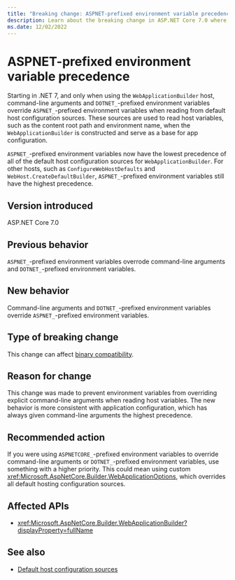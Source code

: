 ```yaml
---
title: "Breaking change: ASPNET-prefixed environment variable precedence"
description: Learn about the breaking change in ASP.NET Core 7.0 where ASPNET-prefixed environment variables now have the lowest precedence for WebApplicationBuilder.
ms.date: 12/02/2022
---
```

# ASPNET-prefixed environment variable precedence

Starting in .NET 7, and only when using the `WebApplicationBuilder` host, command-line arguments and `DOTNET_`-prefixed environment variables override `ASPNET_`-prefixed environment variables when reading from default host configuration sources. These sources are used to read host variables, such as the content root path and environment name, when the `WebApplicationBuilder` is constructed and serve as a base for app configuration.

`ASPNET_`-prefixed environment variables now have the lowest precedence of all of the default host configuration sources for `WebApplicationBuilder`. For other hosts, such as `ConfigureWebHostDefaults` and `WebHost.CreateDefaultBuilder`, `ASPNET_`-prefixed environment variables still have the highest precedence.

## Version introduced

ASP.NET Core 7.0

## Previous behavior

`ASPNET_`-prefixed environment variables overrode command-line arguments and `DOTNET_`-prefixed environment variables.

## New behavior

Command-line arguments and `DOTNET_`-prefixed environment variables override `ASPNET_`-prefixed environment variables.

## Type of breaking change

This change can affect [binary compatibility](../../categories.md#binary-compatibility).

## Reason for change

This change was made to prevent environment variables from overriding explicit command-line arguments when reading host variables. The new behavior is more consistent with application configuration, which has always given command-line arguments the highest precedence.

## Recommended action

If you were using `ASPNETCORE_`-prefixed environment variables to override command-line arguments or `DOTNET_`-prefixed environment variables, use something with a higher priority. This could mean using custom <xref:Microsoft.AspNetCore.Builder.WebApplicationOptions>, which overrides all default hosting configuration sources.

## Affected APIs

- <xref:Microsoft.AspNetCore.Builder.WebApplicationBuilder?displayProperty=fullName>

## See also

- [Default host configuration sources](/aspnet/core/fundamentals/configuration/?view=aspnetcore-7.0#default-host-configuration-sources)
